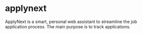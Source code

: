 # applynext
ApplyNext is a smart, personal web assistant to streamline the job application process. The main purpose is to track applications.
